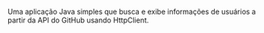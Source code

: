 Uma aplicação Java simples que busca e exibe informações de usuários a partir da API do GitHub usando HttpClient.
